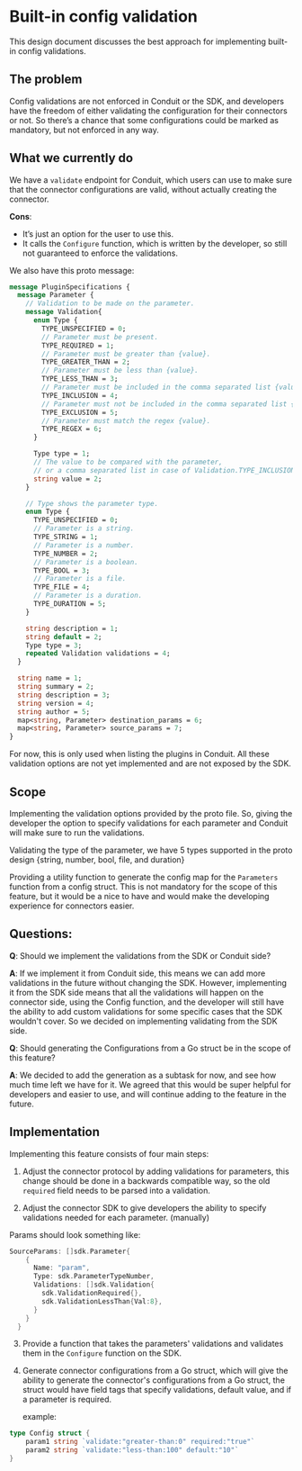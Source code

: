 # Built-in config validation

This design document discusses the best approach for implementing built-in config validations.

## The problem

Config validations are not enforced in Conduit or the SDK, and developers have the freedom of either validating the
configuration for their connectors or not. So there’s a chance that some configurations could be marked as mandatory,
but not enforced in any way.

## What we currently do

We have a `validate` endpoint for Conduit, which users can use to make sure that the connector configurations are valid,
without actually creating the connector.

**Cons**:

- It’s just an option for the user to use this.
- It calls the `Configure` function, which is written by the developer, so still not guaranteed to enforce the validations.

We also have this proto message:

```protobuf
message PluginSpecifications {
  message Parameter {
    // Validation to be made on the parameter.
    message Validation{
      enum Type {
        TYPE_UNSPECIFIED = 0;
        // Parameter must be present.
        TYPE_REQUIRED = 1;
        // Parameter must be greater than {value}.
        TYPE_GREATER_THAN = 2;
        // Parameter must be less than {value}.
        TYPE_LESS_THAN = 3;
        // Parameter must be included in the comma separated list {value}.
        TYPE_INCLUSION = 4;
        // Parameter must not be included in the comma separated list {value}.
        TYPE_EXCLUSION = 5;
        // Parameter must match the regex {value}.
        TYPE_REGEX = 6;
      }

      Type type = 1;
      // The value to be compared with the parameter,
      // or a comma separated list in case of Validation.TYPE_INCLUSION or Validation.TYPE_EXCLUSION.
      string value = 2;
    }

    // Type shows the parameter type.
    enum Type {
      TYPE_UNSPECIFIED = 0;
      // Parameter is a string.
      TYPE_STRING = 1;
      // Parameter is a number.
      TYPE_NUMBER = 2;
      // Parameter is a boolean.
      TYPE_BOOL = 3;
      // Parameter is a file.
      TYPE_FILE = 4;
      // Parameter is a duration.
      TYPE_DURATION = 5;
    }

    string description = 1;
    string default = 2;
    Type type = 3;
    repeated Validation validations = 4;
  }

  string name = 1;
  string summary = 2;
  string description = 3;
  string version = 4;
  string author = 5;
  map<string, Parameter> destination_params = 6;
  map<string, Parameter> source_params = 7;
}
```

For now, this is only used when listing the plugins in Conduit. All these validation options are not yet implemented and
are not exposed by the SDK.

## Scope

Implementing the validation options provided by the proto file. So, giving the developer the option to specify
validations for each parameter and Conduit will make sure to run the validations.

Validating the type of the parameter, we have 5 types supported in the proto design {string, number, bool, file, and duration}

Providing a utility function to generate the config map for the `Parameters` function from a config struct. This is not 
mandatory for the scope of this feature, but it would be a nice to have and would make the developing experience for connectors easier.

## Questions:

**Q**: Should we implement the validations from the SDK or Conduit side?

**A**: If we implement it from Conduit side, this means we can add more validations in the future without changing the SDK.
However, implementing it from the SDK side means that all the validations will happen on the connector side, using the 
Config function, and the developer will still have the ability to add custom validations for some specific cases that 
the SDK wouldn't cover. So we decided on implementing validating from the SDK side.

**Q**: Should generating the Configurations from a Go struct be in the scope of this feature?

**A**: We decided to add the generation as a subtask for now, and see how much time left we have for it. We agreed that this
would be super helpful for developers and easier to use, and will continue adding to the feature in the future.

## Implementation

Implementing this feature consists of four main steps:
1. Adjust the connector protocol by adding validations for parameters, this change should be done in a backwards 
   compatible way, so the old `required` field needs to be parsed into a validation.
 
2. Adjust the connector SDK to give developers the ability to specify validations needed for each parameter. (manually)
   
Params should look something like:

```go
SourceParams: []sdk.Parameter{
    {
      Name: "param",
      Type: sdk.ParameterTypeNumber,
      Validations: []sdk.Validation{
        sdk.ValidationRequired{},
        sdk.ValidationLessThan{Val:8},
      }
    }
  }
```

3. Provide a function that takes the parameters' validations and validates them in the `Configure` function on the SDK.
4. Generate connector configurations from a Go struct, which will give the ability to generate the connector's 
   configurations from a Go struct, the struct would have field tags that specify validations, default value, and if 
   a parameter is required.

   example:
```go
type Config struct {
	param1 string `validate:"greater-than:0" required:"true"`
	param2 string `validate:"less-than:100" default:"10"`
}
```
